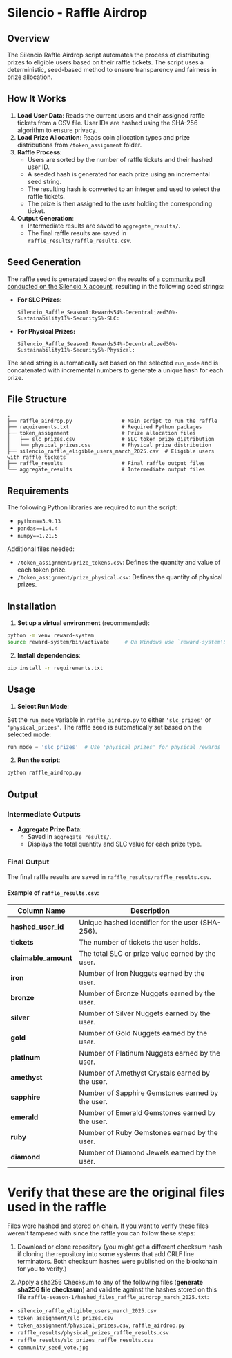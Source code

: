 # Silencio - Raffle Airdrop

## Overview

The Silencio Raffle Airdrop script automates the process of distributing prizes to eligible users based on their raffle tickets. The script uses a deterministic, seed-based method to ensure transparency and fairness in prize allocation.

## How It Works

1. **Load User Data**: Reads the current users and their assigned raffle tickets from a CSV file. User IDs are hashed using the SHA-256 algorithm to ensure privacy.
2. **Load Prize Allocation**: Reads coin allocation types and prize distributions from `/token_assignment` folder.
3. **Raffle Process**:
    - Users are sorted by the number of raffle tickets and their hashed user ID.
    - A seeded hash is generated for each prize using an incremental seed string.
    - The resulting hash is converted to an integer and used to select the raffle tickets.
    - The prize is then assigned to the user holding the corresponding ticket.
4. **Output Generation**:
    - Intermediate results are saved to `aggregate_results/`.
    - The final raffle results are saved in `raffle_results/raffle_results.csv`.

## Seed Generation

The raffle seed is generated based on the results of a [community poll conducted on the Silencio X account](https://twitter.com/silencioNetwork/status/1895130591881756822), resulting in the following seed strings:

- **For SLC Prizes:**
  ```
  Silencio_Raffle_Season1:Rewards54%-Decentralized30%-Sustainability11%-Security5%-SLC:
  ```

- **For Physical Prizes:**
  ```
  Silencio_Raffle_Season1:Rewards54%-Decentralized30%-Sustainability11%-Security5%-Physical:
  ```

The seed string is automatically set based on the selected `run_mode` and is concatenated with incremental numbers to generate a unique hash for each prize.

## File Structure

```
.
├── raffle_airdrop.py                # Main script to run the raffle
├── requirements.txt                 # Required Python packages
├── token_assignment                 # Prize allocation files
│   ├── slc_prizes.csv               # SLC token prize distribution
│   └── physical_prizes.csv          # Physical prize distribution
├── silencio_raffle_eligible_users_march_2025.csv  # Eligible users with raffle tickets
├── raffle_results                   # Final raffle output files
└── aggregate_results                # Intermediate output files
```

## Requirements

The following Python libraries are required to run the script:

- `python==3.9.13`
- `pandas==1.4.4`
- `numpy==1.21.5`

Additional files needed:
- `/token_assignment/prize_tokens.csv`: Defines the quantity and value of each token prize.
- `/token_assignment/prize_physical.csv`: Defines the quantity of physical prizes.

## Installation

1. **Set up a virtual environment** (recommended):
```bash
python -m venv reward-system
source reward-system/bin/activate     # On Windows use `reward-system\Scripts\activate`
```

2. **Install dependencies**:
```bash
pip install -r requirements.txt
```

## Usage

1. **Select Run Mode**:

Set the `run_mode` variable in `raffle_airdrop.py` to either `'slc_prizes'` or `'physical_prizes'`. The raffle seed is automatically set based on the selected mode:

```python
run_mode = 'slc_prizes'  # Use 'physical_prizes' for physical rewards
```

2. **Run the script**:
```bash
python raffle_airdrop.py
```

## Output

### Intermediate Outputs

- **Aggregate Prize Data**:
  - Saved in `aggregate_results/`.
  - Displays the total quantity and SLC value for each prize type.

### Final Output

The final raffle results are saved in `raffle_results/raffle_results.csv`.

#### Example of `raffle_results.csv`:

| Column Name          | Description |
|----------------------|-------------|
| **hashed_user_id**   | Unique hashed identifier for the user (SHA-256). |
| **tickets**          | The number of tickets the user holds. |
| **claimable_amount** | The total SLC or prize value earned by the user. |
| **iron**             | Number of Iron Nuggets earned by the user. |
| **bronze**           | Number of Bronze Nuggets earned by the user. |
| **silver**           | Number of Silver Nuggets earned by the user. |
| **gold**             | Number of Gold Nuggets earned by the user. |
| **platinum**         | Number of Platinum Nuggets earned by the user. |
| **amethyst**         | Number of Amethyst Crystals earned by the user. |
| **sapphire**         | Number of Sapphire Gemstones earned by the user. |
| **emerald**          | Number of Emerald Gemstones earned by the user. |
| **ruby**             | Number of Ruby Gemstones earned by the user. |
| **diamond**          | Number of Diamond Jewels earned by the user. |

# Verify that these are the original files used in the raffle

Files were hashed and stored on chain. If you want to verify these files weren't tampered with since the raffle you can follow these steps:

1. Download or clone repository (you might get a different checksum hash if cloning the repository into some systems that add CRLF line terminators. Both checksum hashes were published on the blockchain for you to verify.)

2. Apply a sha256 Checksum to any of the following files (**generate sha256 file checksum**) and validate against the hashes stored on this file `raffle-season-1/hashed_files_raffle_airdrop_march_2025.txt`: 
- `silencio_raffle_eligible_users_march_2025.csv`
- `token_assignment/slc_prizes.csv`
- `token_assignment/physical_prizes.csv`, `raffle_airdrop.py`
- `raffle_results/physical_prizes_raffle_results.csv`
- `raffle_results/slc_prizes_raffle_results.csv`
- `community_seed_vote.jpg`